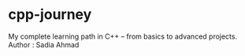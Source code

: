 # cpp-journey
My complete learning path in C++ – from basics to advanced projects.
<br>
Author : Sadia Ahmad
